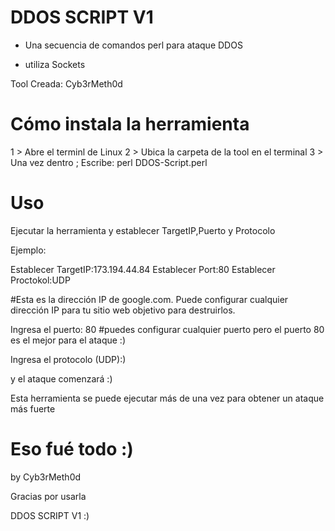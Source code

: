 # DDOS SCRIPT V1

- Una secuencia de comandos perl para ataque DDOS

- utiliza Sockets

Tool Creada: Cyb3rMeth0d

# Cómo instala la herramienta 

1 > Abre el terminl de Linux
2 > Ubica la carpeta de la tool en el terminal
3 > Una vez dentro ; Escribe: perl DDOS-Script.perl 

# Uso

Ejecutar la herramienta y establecer TargetIP,Puerto y Protocolo

Ejemplo:

Establecer TargetIP:173.194.44.84
Establecer Port:80
Establecer Proctokol:UDP 

#Esta es la dirección IP de google.com. Puede configurar cualquier dirección IP para tu sitio web objetivo para destruirlos.


Ingresa el puerto: 80 #puedes configurar cualquier puerto pero el puerto 80 es el mejor para el ataque :)


Ingresa el protocolo (UDP):)


y el ataque comenzará :)

Esta herramienta se puede ejecutar más de una vez para obtener un ataque más fuerte

# Eso fué todo :)

by Cyb3rMeth0d

Gracias por usarla

DDOS SCRIPT V1 :)
